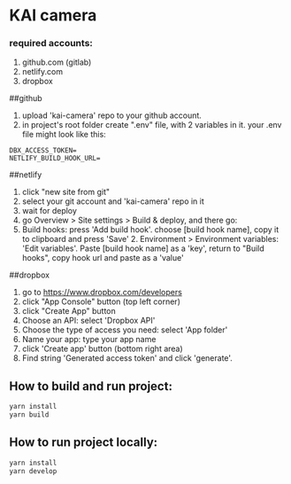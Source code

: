# KAI camera

### required accounts:

1. github.com (gitlab)
2. netlify.com
3. dropbox

##github

1.  upload 'kai-camera' repo to your github account.
 2. in project's root folder create ".env" file, with 2 variables in it. your .env file might look like this:
```
DBX_ACCESS_TOKEN=
NETLIFY_BUILD_HOOK_URL=
```

##netlify

1. click "new site from git"
2. select your git account and 'kai-camera' repo in it
3. wait for deploy
4. go Overview > Site settings > Build & deploy, and there go:
  1. Build hooks: press 'Add build hook'. choose [build hook name], copy it to clipboard and press 'Save'
	2. Environment > Environment variables: 'Edit variables'. Paste [build hook name] as a 'key', return to "Build hooks", copy hook url and paste as a 'value'

##dropbox
1. go to https://www.dropbox.com/developers
2. click "App Console" button (top left corner)
3. click "Create App" button
  1. Choose an API: select 'Dropbox API'
  2. Choose the type of access you need: select 'App folder'
  3. Name your app: type your app name
5. click 'Create app' button (bottom right area)
6. Find string 'Generated access token' and click 'generate'.

## How to build and run project:

```bash
yarn install
yarn build
```

## How to run project locally:

```bash
yarn install
yarn develop
```
